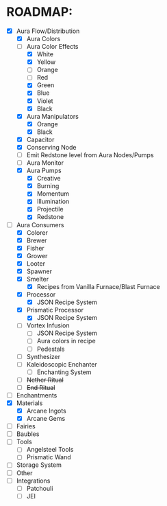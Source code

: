 # ROADMAP:
- [x] Aura Flow/Distribution
	- [x] Aura Colors
	- [ ] Aura Color Effects
		- [x] White
		- [x] Yellow
		- [ ] Orange
		- [ ] Red
		- [x] Green
		- [x] Blue
		- [x] Violet
		- [x] Black
    - [x] Aura Manipulators
        - [x] Orange
        - [x] Black
    - [x] Capacitor
    - [x] Conserving Node
    - [ ] Emit Redstone level from Aura Nodes/Pumps
    - [ ] Aura Monitor
    - [x] Aura Pumps
        - [x] Creative
        - [x] Burning
        - [x] Momentum
        - [x] Illumination
        - [x] Projectile
        - [x] Redstone
- [ ] Aura Consumers
    - [x] Colorer
    - [x] Brewer
    - [x] Fisher
    - [x] Grower
    - [x] Looter
    - [x] Spawner
    - [x] Smelter
        - [x] Recipes from Vanilla Furnace/Blast Furnace
    - [x] Processor
        - [x] JSON Recipe System 
    - [x] Prismatic Processor
        - [x] JSON Recipe System 
    - [ ] Vortex Infusion
        - [ ] JSON Recipe System
        - [ ] Aura colors in recipe
        - [ ] Pedestals
    - [ ] Synthesizer
    - [ ] Kaleidoscopic Enchanter
        - [ ] Enchanting System
    - [ ] ~~Nether Ritual~~
    - [ ] ~~End Ritual~~
- [ ] Enchantments
- [x] Materials
    - [x] Arcane Ingots
    - [x] Arcane Gems
- [ ] Fairies
- [ ] Baubles
- [ ] Tools
    - [ ] Angelsteel Tools
    - [ ] Prismatic Wand
- [ ] Storage System
- [ ] Other
- [ ] Integrations
    - [ ] Patchouli
    - [ ] JEI
